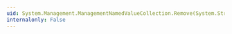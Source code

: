 ```yaml
---
uid: System.Management.ManagementNamedValueCollection.Remove(System.String)
internalonly: False
---
```

